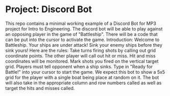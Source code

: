 # Project: Discord Bot

This repo contains a minimal working example of a Discord Bot for MP3 project for Intro to Engineering.
The discord bot will be able to play against an opposing player in the game of "Battleship".
There will be a code that can be put into the cursor to activate the game.
Introduction: Welcome to Battleship. Your ships are under attack! Sink your enemy ships before they sink yours! Here are the rules: Take turns firing shots by calling out grid coordinate points. The other player will call out hit or miss. Hit and miss coordinates will be monitored. Mark shots you fired on the vertical target grid. Players must tell opponent when a ship sinks. Type in "Ready for Battle!" into your cursor to start the game.
We expect this bot to show a 5x5 grid for the player with a single boat being place at random on it. The bot will also take in the appropriate column and row numbers called as well as target the hits and misses called.
